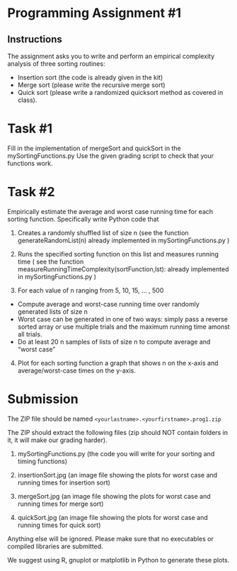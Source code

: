 # Programming Assignment #1

## Instructions
The assignment asks you to write and perform an empirical complexity analysis of three sorting routines:

 - Insertion sort (the code is already given in the kit)
 - Merge sort (please write the recursive merge sort)
 - Quick sort (please write a randomized quicksort method as covered in class).

# Task #1
Fill in the implementation of mergeSort and quickSort in the mySortingFunctions.py
Use the given grading script to check that your functions work.

# Task #2
Empirically estimate the average and worst case running time for each sorting function. Specifically write Python code that

1. Creates a randomly shuffled list of size n (see the function generateRandomList(n) already implemented in mySortingFunctions.py )

2. Runs the specified sorting function on this list and measures running time
( see the function measureRunningTimeComplexity(sortFunction,lst): already implemented in mySortingFunctions.py )

3. For each value of n ranging from 5, 10, 15, … , 500
  - Compute average and worst-case running time over randomly generated lists of size n
  - Worst case can be generated in one of two ways: simply pass a reverse sorted array or use multiple trials and the maximum running time amonst all trials.
  - Do at least 20 n samples of lists of size n to compute average and “worst case”

4. Plot for each sorting function a graph that shows n on the x-axis and average/worst-case times on the y-axis.

# Submission
The ZIP file should be named `<yourlastname>.<yourfirstname>.prog1.zip`

The ZIP should extract the following files (zip should NOT contain folders in it, it will make our grading harder).

 1. mySortingFunctions.py (the code you will write for your sorting and timing functions)

 2. insertionSort.jpg (an image file showing the plots for worst case and running times for insertion sort)

 3. mergeSort.jpg (an image file showing the plots for worst case and running times for merge sort)

 4. quickSort.jpg (an image file showing the plots for worst case and running times for quick sort)

Anything else will be ignored. Please make sure that no executables or compiled libraries are submitted.

We suggest using R, gnuplot or matplotlib in Python to generate these plots.
